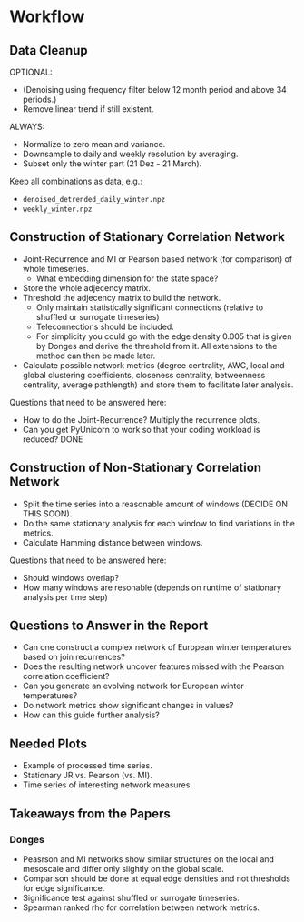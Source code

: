 # Workflow

## Data Cleanup

OPTIONAL:
- (Denoising using frequency filter below 12 month period and above 34 periods.)
- Remove linear trend if still existent.

ALWAYS:
- Normalize to zero mean and variance.
- Downsample to daily and weekly resolution by averaging.
- Subset only the winter part (21 Dez - 21 March).

Keep all combinations as data, e.g.:
- ``denoised_detrended_daily_winter.npz``
- ``weekly_winter.npz``

## Construction of Stationary Correlation Network

- Joint-Recurrence and MI or Pearson based network (for comparison) of whole timeseries.
  - What embedding dimension for the state space?
- Store the whole adjecency matrix.
- Threshold the adjecency matrix to build the network.
  - Only maintain statistically significant connections (relative to shuffled or surrogate timeseries)
  - Teleconnections should be included.
  - For simplicity you could go with the edge density 0.005 that is given by Donges and derive the threshold from it.
    All extensions to the method can then be made later.
- Calculate possible network metrics (degree centrality, AWC, local and global clustering coefficients, closeness 
  centrality, betweenness centrality, average pathlength) and store them to facilitate later analysis.

Questions that need to be answered here:
- How to do the Joint-Recurrence? Multiply the recurrence plots.
- Can you get PyUnicorn to work so that your coding workload is reduced? DONE

## Construction of Non-Stationary Correlation Network

- Split the time series into a reasonable amount of windows (DECIDE ON THIS SOON).
- Do the same stationary analysis for each window to find variations in the metrics.
- Calculate Hamming distance between windows. 

Questions that need to be answered here:
- Should windows overlap?
- How many windows are resonable (depends on runtime of stationary analysis per time step)

## Questions to Answer in the Report

- Can one construct a complex network of European winter temperatures based on join recurrences?
- Does the resulting network uncover features missed with the Pearson correlation coefficient?
- Can you generate an evolving network for European winter temperatures? 
- Do network metrics show significant changes in values?
- How can this guide further analysis? 

## Needed Plots
- Example of processed time series.
- Stationary JR vs. Pearson (vs. MI).
- Time series of interesting network measures.



## Takeaways from the Papers

### Donges
- Peasrson and MI networks show similar structures on the local and mesoscale and differ only slightly on the global 
  scale.
- Comparison should be done at equal edge densities and not thresholds for edge significance.
- Significance test against shuffled or surrogate timeseries.
- Spearman ranked rho for correlation between network metrics.